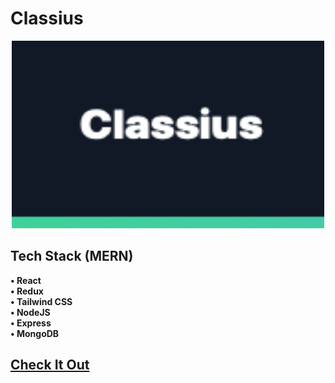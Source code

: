 # Classius

<p align="center">
  <img width="500" height="300" src="./src/assets/classiusLogo.png" title="Classius">
</p>

## Tech Stack (MERN)
**• React**<br/>
**• Redux**<br/>
**• Tailwind CSS**<br/>
**• NodeJS**<br/>
**• Express**<br/>
**• MongoDB**<br/>

## [Check It Out](https://classius.netlify.app)

